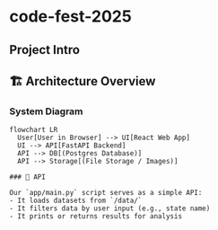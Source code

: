 # code-fest-2025

## Project Intro

## 🏗️ Architecture Overview

### System Diagram
```mermaid
flowchart LR
  User[User in Browser] --> UI[React Web App]
  UI --> API[FastAPI Backend]
  API --> DB[(Postgres Database)]
  API --> Storage[(File Storage / Images)]

### 🧠 API

Our `app/main.py` script serves as a simple API:
- It loads datasets from `/data/`
- It filters data by user input (e.g., state name)
- It prints or returns results for analysis
